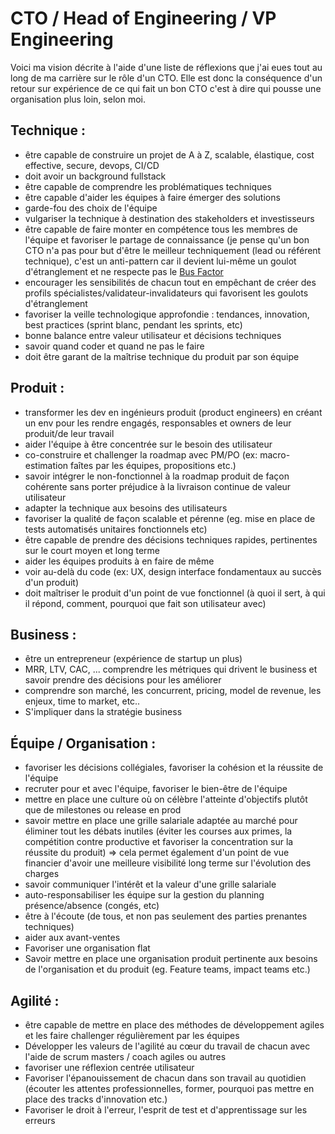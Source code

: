 # CTO / Head of Engineering / VP Engineering

Voici ma vision décrite à l'aide d'une liste de réflexions que j'ai eues tout au long de ma carrière sur le rôle d'un CTO.
Elle est donc la conséquence d'un retour sur expérience de ce qui fait un bon CTO c'est à dire qui pousse une organisation plus loin, selon moi.

## Technique :

* être capable de construire un projet de A à Z, scalable, élastique, cost effective, secure, devops, CI/CD
* doit avoir un background fullstack
* être capable de comprendre les problématiques techniques
* être capable d'aider les équipes à faire émerger des solutions
* garde-fou des choix de l'équipe
* vulgariser la technique à destination des stakeholders et investisseurs
* être capable de faire monter en compétence tous les membres de l'équipe et favoriser le partage de connaissance (je pense qu'un bon CTO n'a pas pour but d'être le meilleur techniquement (lead ou référent technique), c'est un anti-pattern car il devient lui-même un goulot d'étranglement et ne respecte pas le [Bus Factor](https://fr.wikipedia.org/wiki/Facteur_d%27autobus)
* encourager les sensibilités de chacun tout en empêchant de créer des profils spécialistes/validateur-invalidateurs qui favorisent les goulots d'étranglement
* favoriser la veille technologique approfondie : tendances, innovation, best practices (sprint blanc, pendant les sprints, etc)
* bonne balance entre valeur utilisateur et décisions techniques
* savoir quand coder et quand ne pas le faire
* doit être garant de la maîtrise technique du produit par son équipe

## Produit :

* transformer les dev en ingénieurs produit (product engineers) en créant un env pour les rendre engagés, responsables et owners de leur produit/de leur travail
* aider l'équipe à être concentrée sur le besoin des utilisateur
* co-construire et challenger la roadmap avec PM/PO (ex: macro-estimation faîtes par les équipes, propositions etc.)
* savoir intégrer le non-fonctionnel à la roadmap produit de façon cohérente sans porter préjudice à la livraison continue de valeur utilisateur
* adapter la technique aux besoins des utilisateurs
* favoriser la qualité de façon scalable et pérenne (eg. mise en place de tests automatisés unitaires fonctionnels etc)
* être capable de prendre des décisions techniques rapides, pertinentes sur le court moyen et long terme
* aider les équipes produits à en faire de même
* voir au-delà du code (ex: UX, design interface fondamentaux au succès d'un produit)
* doit maîtriser le produit d'un point de vue fonctionnel (à quoi il sert, à qui il répond, comment, pourquoi que fait son utilisateur avec)

## Business :

* être un entrepreneur (expérience de startup un plus)
* MRR, LTV, CAC, ... comprendre les métriques qui drivent le business et savoir prendre des décisions pour les améliorer
* comprendre son marché, les concurrent, pricing, model de revenue, les enjeux, time to market, etc..
* S'impliquer dans la stratégie business

## Équipe / Organisation :

* favoriser les décisions collégiales, favoriser la cohésion et la réussite de l'équipe
* recruter pour et avec l'équipe, favoriser le bien-être de l'équipe
* mettre en place une culture où on célèbre l'atteinte d'objectifs plutôt que de milestones ou release en prod
* savoir mettre en place une grille salariale adaptée au marché pour éliminer tout les débats inutiles (éviter les courses aux primes, la compétition contre productive et favoriser la concentration sur la réussite du produit) => cela permet également d'un point de vue financier d'avoir une meilleure visibilité long terme sur l'évolution des charges
* savoir communiquer l'intérêt et la valeur d'une grille salariale
* auto-responsabiliser les équipe sur la gestion du planning présence/absence (congés, etc)
* être à l'écoute (de tous, et non pas seulement des parties prenantes techniques)
* aider aux avant-ventes
* Favoriser une organisation flat
* Savoir mettre en place une organisation produit pertinente aux besoins de l'organisation et du produit (eg. Feature teams, impact teams etc.)

## Agilité :

* être capable de mettre en place des méthodes de développement agiles et les faire challenger régulièrement par les équipes
* Développer les valeurs de l'agilité au cœur du travail de chacun avec l'aide de scrum masters / coach agiles ou autres
* favoriser une réflexion centrée utilisateur
* Favoriser l'épanouissement de chacun dans son travail au quotidien (écouter les attentes professionnelles, former, pourquoi pas mettre en place des tracks d'innovation etc.)
* Favoriser le droit à l'erreur, l'esprit de test et d'apprentissage sur les erreurs
